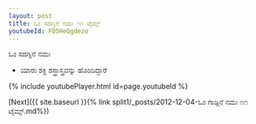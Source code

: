 ```yaml
---
layout: post
title: ಓಂ ಸದಗ್ನಿನೆ ನಮಃ ೧೧ ಟೈಮ್ಸ್
youtubeId: FD5HeQgdezo
---
```

 
 
 ಓಂ ಸದಗ್ನಿನೆ ನಮಃ  
 
 -  ಯಾರು ಶಕ್ತಿ ಶಸ್ತ್ರಾಸ್ತ್ರವನ್ನು ಹೊಂದಿದ್ದಾರೆ 
 
  
 
  
 
 
 
 
 
 


{% include youtubePlayer.html id=page.youtubeId %}
 
[Next]({{ site.baseurl }}{% link  split1/_posts/2012-12-04-ಓಂ ಗಾಡ್ಗಿನೆ ನಮಃ ೧೧ ಟೈಮ್ಸ್.md%})
 
